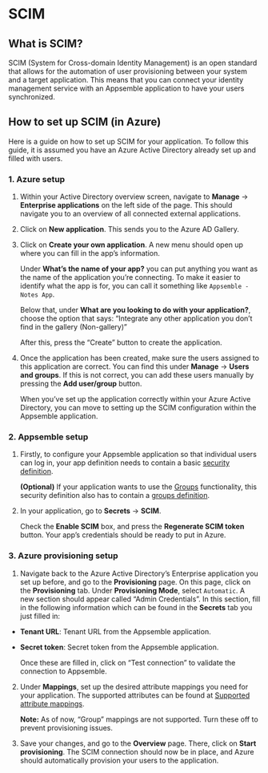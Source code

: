 # SCIM

## What is SCIM?

SCIM (System for Cross-domain Identity Management) is an open standard that allows for the
automation of user provisioning between your system and a target application. This means that you
can connect your identity management service with an Appsemble application to have your users
synchronized.

## How to set up SCIM (in Azure)

Here is a guide on how to set up SCIM for your application. To follow this guide, it is assumed you
have an Azure Active Directory already set up and filled with users.

### 1. Azure setup

1. Within your Active Directory overview screen, navigate to **Manage** -> **Enterprise
   applications** on the left side of the page. This should navigate you to an overview of all
   connected external applications.

2. Click on **New application**. This sends you to the Azure AD Gallery.

3. Click on **Create your own application**. A new menu should open up where you can fill in the
   app’s information.

   Under **What’s the name of your app?** you can put anything you want as the name of the
   application you’re connecting. To make it easier to identify what the app is for, you can call it
   something like `Appsemble - Notes App`.

   Below that, under **What are you looking to do with your application?**, choose the option that
   says: “Integrate any other application you don’t find in the gallery (Non-gallery)”

   After this, press the “Create” button to create the application.

4. Once the application has been created, make sure the users assigned to this application are
   correct. You can find this under **Manage** -> **Users and groups**. If this is not correct, you
   can add these users manually by pressing the **Add user/group** button.

   When you’ve set up the application correctly within your Azure Active Directory, you can move to
   setting up the SCIM configuration within the Appsemble application.

### 2. Appsemble setup

1. Firstly, to configure your Appsemble application so that individual users can log in, your app
   definition needs to contain a basic
   [security definition](../02-core-concepts/security.md#security-definition).

   **(Optional)** If your application wants to use the [Groups](../02-guides/groups.md)
   functionality, this security definition also has to contain a
   [groups definition](../02-guides/security.md#groups).

2. In your application, go to **Secrets** -> **SCIM**.

   Check the **Enable SCIM** box, and press the **Regenerate SCIM token** button. Your app’s
   credentials should be ready to put in Azure.

### 3. Azure provisioning setup

1. Navigate back to the Azure Active Directory’s Enterprise application you set up before, and go to
   the **Provisioning** page. On this page, click on the **Provisioning** tab. Under **Provisioning
   Mode**, select `Automatic`. A new section should appear called “Admin Credentials”. In this
   section, fill in the following information which can be found in the **Secrets** tab you just
   filled in:

- **Tenant URL**: Tenant URL from the Appsemble application.
- **Secret token**: Secret token from the Appsemble application.

  Once these are filled in, click on “Test connection” to validate the connection to Appsemble.

2. Under **Mappings**, set up the desired attribute mappings you need for your application. The
   supported attributes can be found at
   [Supported attribute mappings](../04-development/06-SCIM-development.md#supported-attribute-mappings).

   **Note:** As of now, “Group” mappings are not supported. Turn these off to prevent provisioning
   issues.

3. Save your changes, and go to the **Overview** page. There, click on **Start provisioning**. The
   SCIM connection should now be in place, and Azure should automatically provision your users to
   the application.

